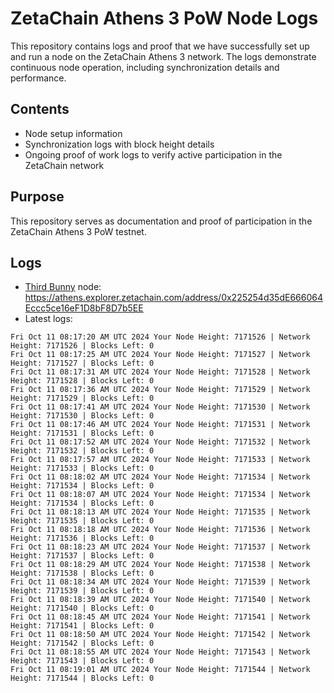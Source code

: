 # ZetaChain Athens 3 PoW Node Logs
This repository contains logs and proof that we have successfully set up and run a node on the ZetaChain Athens 3 network. The logs demonstrate continuous node operation, including synchronization details and performance.

## Contents
- Node setup information
- Synchronization logs with block height details
- Ongoing proof of work logs to verify active participation in the ZetaChain network

## Purpose
This repository serves as documentation and proof of participation in the ZetaChain Athens 3 PoW testnet.

## Logs

- [Third Bunny](https://thirdbunny.xyz/) node: https://athens.explorer.zetachain.com/address/0x225254d35dE666064Eccc5ce16eF1D8bF8D7b5EE
- Latest logs:
```
Fri Oct 11 08:17:20 AM UTC 2024 Your Node Height: 7171526 | Network Height: 7171526 | Blocks Left: 0
Fri Oct 11 08:17:25 AM UTC 2024 Your Node Height: 7171527 | Network Height: 7171527 | Blocks Left: 0
Fri Oct 11 08:17:31 AM UTC 2024 Your Node Height: 7171528 | Network Height: 7171528 | Blocks Left: 0
Fri Oct 11 08:17:36 AM UTC 2024 Your Node Height: 7171529 | Network Height: 7171529 | Blocks Left: 0
Fri Oct 11 08:17:41 AM UTC 2024 Your Node Height: 7171530 | Network Height: 7171530 | Blocks Left: 0
Fri Oct 11 08:17:46 AM UTC 2024 Your Node Height: 7171531 | Network Height: 7171531 | Blocks Left: 0
Fri Oct 11 08:17:52 AM UTC 2024 Your Node Height: 7171532 | Network Height: 7171532 | Blocks Left: 0
Fri Oct 11 08:17:57 AM UTC 2024 Your Node Height: 7171533 | Network Height: 7171533 | Blocks Left: 0
Fri Oct 11 08:18:02 AM UTC 2024 Your Node Height: 7171534 | Network Height: 7171534 | Blocks Left: 0
Fri Oct 11 08:18:07 AM UTC 2024 Your Node Height: 7171534 | Network Height: 7171534 | Blocks Left: 0
Fri Oct 11 08:18:13 AM UTC 2024 Your Node Height: 7171535 | Network Height: 7171535 | Blocks Left: 0
Fri Oct 11 08:18:18 AM UTC 2024 Your Node Height: 7171536 | Network Height: 7171536 | Blocks Left: 0
Fri Oct 11 08:18:23 AM UTC 2024 Your Node Height: 7171537 | Network Height: 7171537 | Blocks Left: 0
Fri Oct 11 08:18:29 AM UTC 2024 Your Node Height: 7171538 | Network Height: 7171538 | Blocks Left: 0
Fri Oct 11 08:18:34 AM UTC 2024 Your Node Height: 7171539 | Network Height: 7171539 | Blocks Left: 0
Fri Oct 11 08:18:39 AM UTC 2024 Your Node Height: 7171540 | Network Height: 7171540 | Blocks Left: 0
Fri Oct 11 08:18:45 AM UTC 2024 Your Node Height: 7171541 | Network Height: 7171541 | Blocks Left: 0
Fri Oct 11 08:18:50 AM UTC 2024 Your Node Height: 7171542 | Network Height: 7171542 | Blocks Left: 0
Fri Oct 11 08:18:55 AM UTC 2024 Your Node Height: 7171543 | Network Height: 7171543 | Blocks Left: 0
Fri Oct 11 08:19:01 AM UTC 2024 Your Node Height: 7171544 | Network Height: 7171544 | Blocks Left: 0
```
